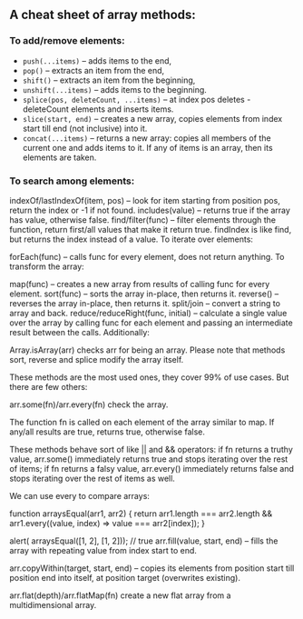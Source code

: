 ## A cheat sheet of array methods:

### To add/remove elements:

- `push(...items)` – adds items to the end,
- `pop()` – extracts an item from the end,
- `shift()` – extracts an item from the beginning,
- `unshift(...items)` – adds items to the beginning.
- `splice(pos, deleteCount, ...items)` – at index pos deletes - deleteCount elements and inserts items.
- `slice(start, end)` – creates a new array, copies elements from index start till end (not inclusive) into it.
- `concat(...items)` – returns a new array: copies all members of the current one and adds items to it. If any of items is an array, then its elements are taken.

### To search among elements:

indexOf/lastIndexOf(item, pos) – look for item starting from position pos, return the index or -1 if not found.
includes(value) – returns true if the array has value, otherwise false.
find/filter(func) – filter elements through the function, return first/all values that make it return true.
findIndex is like find, but returns the index instead of a value.
To iterate over elements:

forEach(func) – calls func for every element, does not return anything.
To transform the array:

map(func) – creates a new array from results of calling func for every element.
sort(func) – sorts the array in-place, then returns it.
reverse() – reverses the array in-place, then returns it.
split/join – convert a string to array and back.
reduce/reduceRight(func, initial) – calculate a single value over the array by calling func for each element and passing an intermediate result between the calls.
Additionally:

Array.isArray(arr) checks arr for being an array.
Please note that methods sort, reverse and splice modify the array itself.

These methods are the most used ones, they cover 99% of use cases. But there are few others:

arr.some(fn)/arr.every(fn) check the array.

The function fn is called on each element of the array similar to map. If any/all results are true, returns true, otherwise false.

These methods behave sort of like || and && operators: if fn returns a truthy value, arr.some() immediately returns true and stops iterating over the rest of items; if fn returns a falsy value, arr.every() immediately returns false and stops iterating over the rest of items as well.

We can use every to compare arrays:

function arraysEqual(arr1, arr2) {
  return arr1.length === arr2.length && arr1.every((value, index) => value === arr2[index]);
}

alert( arraysEqual([1, 2], [1, 2])); // true
arr.fill(value, start, end) – fills the array with repeating value from index start to end.

arr.copyWithin(target, start, end) – copies its elements from position start till position end into itself, at position target (overwrites existing).

arr.flat(depth)/arr.flatMap(fn) create a new flat array from a multidimensional array.